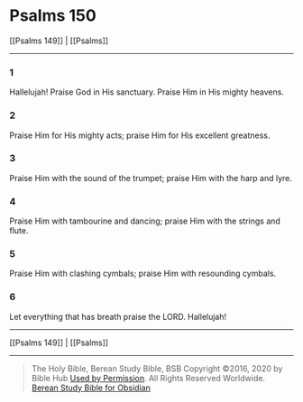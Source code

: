 # Psalms 150

[[Psalms 149]] | [[Psalms]]

---

### 1
Hallelujah! Praise God in His sanctuary. Praise Him in His mighty heavens.

### 2
Praise Him for His mighty acts; praise Him for His excellent greatness.

### 3
Praise Him with the sound of the trumpet; praise Him with the harp and lyre.

### 4
Praise Him with tambourine and dancing; praise Him with the strings and flute.

### 5
Praise Him with clashing cymbals; praise Him with resounding cymbals.

### 6
Let everything that has breath praise the LORD. Hallelujah!

---

[[Psalms 149]] | [[Psalms]]

---

> The Holy Bible, Berean Study Bible, BSB
> Copyright &copy;2016, 2020 by Bible Hub
> [Used by Permission](https://berean.bible/terms.htm). All Rights Reserved Worldwide.
> [Berean Study Bible for Obsidian](https://github.com/gapmiss/berean-study-bible-for-obsidian)</small>

